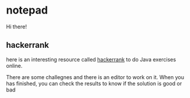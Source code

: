# notepad
Hi there!

## hackerrank
here is an interesting resource called [hackerrank](https://www.hackerrank.com/domains/java) to do Java exercises online.

There are some challegnes and there is an editor to work on it. 
When you has finished, you can check the results to know if the solution is good or bad

